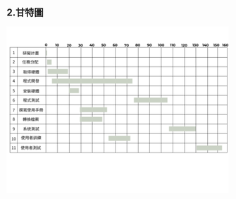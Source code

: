 ## 2.甘特圖
![甘特圖.png](https://github.com/c112118101/system-analysis/blob/aed8e99e8494c54555f6dd058706d9ff978890c8/%E7%94%98%E7%89%B9%E5%9C%96.png)
